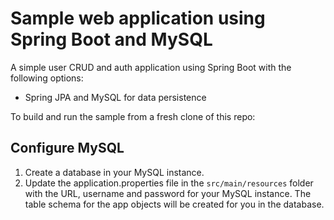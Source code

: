 # Sample web application using Spring Boot and MySQL

A simple user CRUD and auth application using Spring Boot with the following options:

- Spring JPA and MySQL for data persistence

To build and run the sample from a fresh clone of this repo:

## Configure MySQL

1. Create a database in your MySQL instance.
2. Update the application.properties file in the `src/main/resources` folder with the URL, username and password for your MySQL instance. The table schema for the app objects will be created for you in the database.
